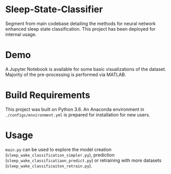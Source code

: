 # Sleep-State-Classifier
Segment from main codebase detailing the methods for neural network enhanced sleep state classification. This project has been deployed for internal usage.

# Demo
A Jupyter Notebook is available for some basic visualizations of the dataset. Majority of the pre-processing is performed via MATLAB. 

# Build Requirements
This project was built on Python 3.6. An Anaconda environment in ```./configs/environment.yml``` is prepared for installation for new users. 

# Usage
```main.py``` can be used to explore the model creation (```sleep_wake_classification_simpler.py```), prediction (```sleep_wake_classificatiaon_predict.py```) or retraining with more datasets (```sleep_wake_classificaiton_retrain.py```).






